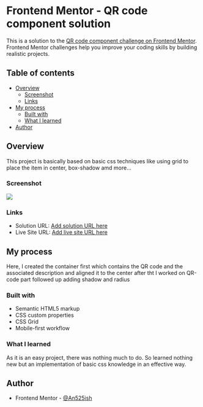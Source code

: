 # Frontend Mentor - QR code component solution

This is a solution to the [QR code component challenge on Frontend Mentor](https://www.frontendmentor.io/challenges/qr-code-component-iux_sIO_H). Frontend Mentor challenges help you improve your coding skills by building realistic projects. 

## Table of contents

- [Overview](#overview)
  - [Screenshot](#screenshot)
  - [Links](#links)
- [My process](#my-process)
  - [Built with](#built-with)
  - [What I learned](#what-i-learned)
- [Author](#author)


## Overview
  This project is basically based on basic css techniques like using grid to place the item in center, box-shadow amd more...

### Screenshot

![](./QR-reader.jpg)


### Links

- Solution URL: [Add solution URL here](https://your-solution-url.com)
- Live Site URL: [Add live site URL here](https://your-live-site-url.com)

## My process
  Here, I created the container first which contains the QR code
  and the associated description and aligned it to the center
  after tht I worked on QR-code part followed up adding shadow and radius
### Built with

- Semantic HTML5 markup
- CSS custom properties
- CSS Grid
- Mobile-first workflow

### What I learned

As it is an easy project, there was nothing much to do. So learned nothing new but an implementation of basic css knowledge in an effective way.


## Author

- Frontend Mentor - [@An525ish](https://www.frontendmentor.io/profile/An525ish)




